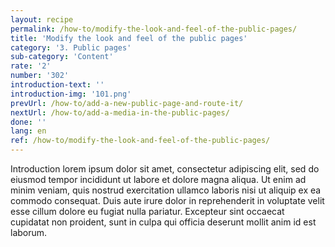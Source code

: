 ```yaml
---
layout: recipe
permalink: /how-to/modify-the-look-and-feel-of-the-public-pages/
title: 'Modify the look and feel of the public pages'
category: '3. Public pages'
sub-category: 'Content'
rate: '2'
number: '302'
introduction-text: ''
introduction-img: '101.png'
prevUrl: /how-to/add-a-new-public-page-and-route-it/
nextUrl: /how-to/add-a-media-in-the-public-pages/
done: ''
lang: en
ref: /how-to/modify-the-look-and-feel-of-the-public-pages/
---
```


Introduction lorem ipsum dolor sit amet, consectetur adipiscing elit, sed do eiusmod tempor incididunt ut labore et dolore magna aliqua. Ut enim ad minim veniam, quis nostrud exercitation ullamco laboris nisi ut aliquip ex ea commodo consequat. Duis aute irure dolor in reprehenderit in voluptate velit esse cillum dolore eu fugiat nulla pariatur. Excepteur sint occaecat cupidatat non proident, sunt in culpa qui officia deserunt mollit anim id est laborum.

